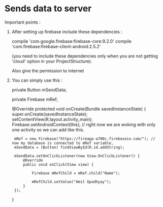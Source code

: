 # Sends data to server

Important points :

1) After setting up firebase include these dependencies :

    compile 'com.google.firebase:firebase-core:9.2.0'
    compile 'com.firebase:firebase-client-android:2.5.2'
    
    (you need to include these dependencies only when you are not getting 'cloud' option in your ProjectStructure).
    
    Also give the permission to internet

2) You can simply use this :


    private Button mSendData;

    private Firebase mRef;

    @Override
    protected void onCreate(Bundle savedInstanceState) {
        super.onCreate(savedInstanceState);
        setContentView(R.layout.activity_main);
        Firebase.setAndroidContext(this); // right now we are woking with only one activity so we can add like this.

        mRef = new Firebase("https://fireapp-a700c.firebaseio.com/"); // now my database is connected to mRef variable,
        mSendData = (Button) findViewById(R.id.addString);

        mSendData.setOnClickListener(new View.OnClickListener() {
            @Override
            public void onClick(View view) {

                Firebase mRefChild = mRef.child("Name");

                mRefChild.setValue("Amit Upadhyay");
            }
        });

    }
